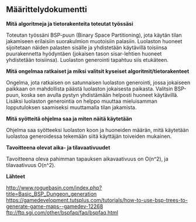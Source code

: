 ## Määrittelydokumentti

**Mitä algoritmeja ja tietorakenteita toteutat työssäsi**

Toteutan työssäni BSP-puun (Binary Space Partitioning), jota käytän tilan jakamiseen erilaisiin suorakulmion muotoisiin palasiin. Luolaston huoneet sijoitetaan näiden palasten sisälle ja yhdistetään käytävillä toisiinsa puurakennetta hyödyntäen (jokaisen tason sisar-lehtien huoneet yhdistetään toisiinsa). Luolaston generointi tapahtuu siis etukäteen.


**Mitä ongelmaa ratkaiset ja miksi valitsit kyseiset algoritmit/tietorakenteet**

Ongelma, jota ratkaisen on satunnaisen luolaston generointi, jossa jokaiseen paikkaan on mahdollista päästä luolaston jokaisesta paikasta. Valitsin BSP-puun, koska sen avulla pystyn yhdistämään helposti huoneet käytävillä. Lisäksi luolaston generointia on helppo muuttaa mieluisamman lopputuloksen saamiseksi muuttamalla tilan jakamista.


**Mitä syötteitä ohjelma saa ja miten näitä käytetään**

Ohjelma saa syötteeksi luolaston koon ja huoneiden määrän, mitä käytetään luolastoa generoidessa tekemään siitä käyttäjän toiveiden mukainen.


**Tavoitteena olevat aika- ja tilavaativuudet**

Tavoitteena oleva pahimman tapauksen aikavaativuus on O(n^2), ja tilavaativuus O(n^2).


**Lähteet**

http://www.roguebasin.com/index.php?title=Basic_BSP_Dungeon_generation
https://gamedevelopment.tutsplus.com/tutorials/how-to-use-bsp-trees-to-generate-game-maps--gamedev-12268
ftp://ftp.sgi.com/other/bspfaq/faq/bspfaq.html
